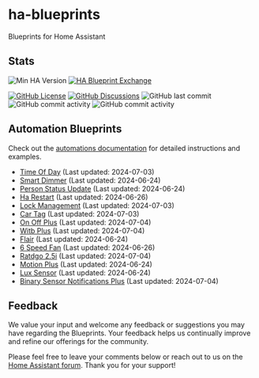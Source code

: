 # ha-blueprints

Blueprints for Home Assistant

## Stats

![Min HA Version](https://img.shields.io/badge/Min%20HA%20Version-2024.6.0-blue?style=flat&logo=home-assistant&color=blue)
[![HA Blueprint Exchange](https://img.shields.io/badge/HA%20Blueprint%20Exchange-Topics-blue?style=flat&logo=home-assistant&color=blue)](https://community.home-assistant.io/c/blueprints-exchange/53)

[![GitHub License](https://img.shields.io/github/license/asucrews/ha-blueprints?style=flat&logo=github&color=blue)](LICENSE.md)
[![GitHub Discussions](https://img.shields.io/github/discussions/asucrews/ha-blueprints?style=flat&logo=github&color=blue)](https://github.com/asucrews/ha-blueprints/discussions)
![GitHub last commit](https://img.shields.io/github/last-commit/asucrews/ha-blueprints?style=flat&logo=github&color=blue)
![GitHub commit activity](https://img.shields.io/github/commit-activity/m/asucrews/ha-blueprints?style=flat&logo=github&color=blue)
![GitHub commit activity](https://img.shields.io/github/commit-activity/y/asucrews/ha-blueprints?style=flat&logo=github&color=blue)

## Automation Blueprints

Check out the [automations documentation](https://github.com/asucrews/ha-blueprints/blob/main/automations/README.md) for detailed instructions and examples.

- [Time Of Day](https://github.com/asucrews/ha-blueprints/blob/main/automations/time_of_day/README.md) (Last updated: 2024-07-03)
- [Smart Dimmer](https://github.com/asucrews/ha-blueprints/blob/main/automations/inovelli/red/smart_dimmer/README.md) (Last updated: 2024-06-24)
- [Person Status Update](https://github.com/asucrews/ha-blueprints/blob/main/automations/person_status_update/README.md) (Last updated: 2024-06-24)
- [Ha Restart](https://github.com/asucrews/ha-blueprints/blob/main/automations/ha_restart/README.md) (Last updated: 2024-06-26)
- [Lock Management](https://github.com/asucrews/ha-blueprints/blob/main/automations/lock_management/README.md) (Last updated: 2024-07-03)
- [Car Tag](https://github.com/asucrews/ha-blueprints/blob/main/automations/car_tag/README.md) (Last updated: 2024-07-03)
- [On Off Plus](https://github.com/asucrews/ha-blueprints/blob/main/automations/on_off_plus/README.md) (Last updated: 2024-07-04)
- [Witb Plus](https://github.com/asucrews/ha-blueprints/blob/main/automations/witb_plus/README.md) (Last updated: 2024-07-04)
- [Flair](https://github.com/asucrews/ha-blueprints/blob/main/automations/smart_vents/README.md) (Last updated: 2024-06-24)
- [6 Speed Fan](https://github.com/asucrews/ha-blueprints/blob/main/automations/esp360_remote/README.md) (Last updated: 2024-06-26)
- [Ratdgo 2.5i](https://github.com/asucrews/ha-blueprints/blob/main/automations/ratgdo_2.5i/README.md) (Last updated: 2024-07-04)
- [Motion Plus](https://github.com/asucrews/ha-blueprints/blob/main/automations/motion_plus/README.md) (Last updated: 2024-06-24)
- [Lux Sensor](https://github.com/asucrews/ha-blueprints/blob/main/automations/lux_sensor/README.md) (Last updated: 2024-06-24)
- [Binary Sensor Notifications Plus](https://github.com/asucrews/ha-blueprints/blob/main/automations/binary_sensor_notifications_plus/README.md) (Last updated: 2024-07-04)

## Feedback

We value your input and welcome any feedback or suggestions you may have regarding the Blueprints. Your feedback helps us continually improve and refine our offerings for the community.

Please feel free to leave your comments below or reach out to us on the [Home Assistant forum](https://community.home-assistant.io/). Thank you for your support!
